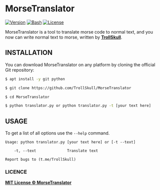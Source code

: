 <p align="left">

# MorseTranslator

  [![Version](https://img.shields.io/badge/Version-2.1-green)]()
  [![Bash](https://img.shields.io/badge/Made%20with-Python-blue)]()
  [![License](https://img.shields.io/badge/License-MIT-yellow)]()

MorseTranslator is a tool to translate morse code to normal text, and you now can write normal text to morse, written by **[TrollSkull](https://github.com/TrollSkull)**.

## INSTALLATION
You can download MorseTranslator on any platform by cloning the official Git repository:

```bash
$ apt install -y git python

$ git clone https://github.com/TrollSkull/MorseTranslator

$ cd MorseTranslator

$ python translator.py or python translator.py -t [your text here]
```

## USAGE

To get a list of all options use the `--help` command.

    Usage: python translator.py [your text here] or [-t --text]

        -t, --text              Translate text

    Report bugs to (t.me/TrollSkull)
    
### LICENCE

**[MIT License © MorseTranslator](https://github.com/TrollSkull/MorseTranslator/blob/main/LICENSE)**
